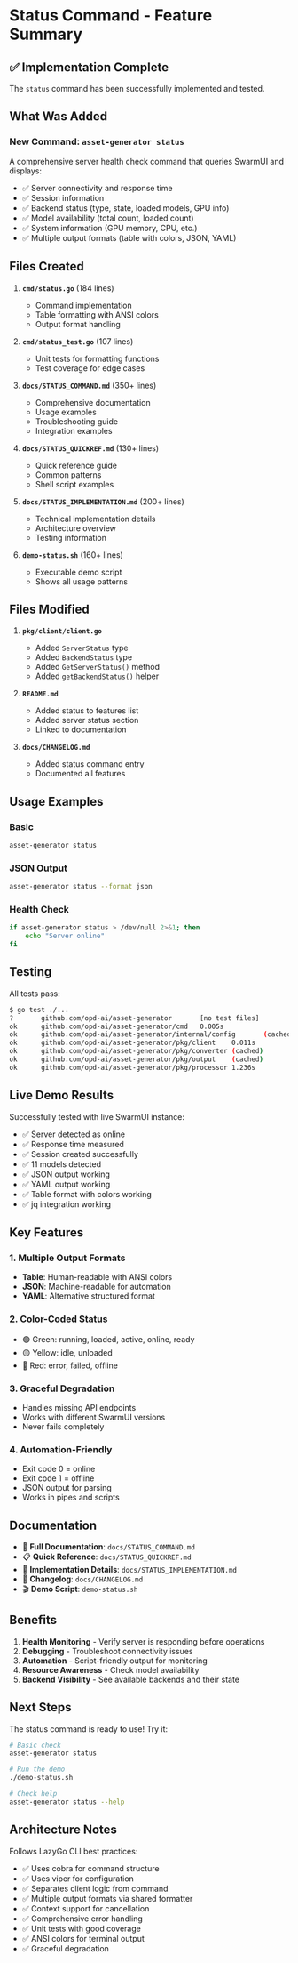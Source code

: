 # Status Command - Feature Summary

## ✅ Implementation Complete

The `status` command has been successfully implemented and tested.

## What Was Added

### New Command: `asset-generator status`

A comprehensive server health check command that queries SwarmUI and displays:

- ✅ Server connectivity and response time
- ✅ Session information
- ✅ Backend status (type, state, loaded models, GPU info)
- ✅ Model availability (total count, loaded count)
- ✅ System information (GPU memory, CPU, etc.)
- ✅ Multiple output formats (table with colors, JSON, YAML)

## Files Created

1. **`cmd/status.go`** (184 lines)
   - Command implementation
   - Table formatting with ANSI colors
   - Output format handling

2. **`cmd/status_test.go`** (107 lines)
   - Unit tests for formatting functions
   - Test coverage for edge cases

3. **`docs/STATUS_COMMAND.md`** (350+ lines)
   - Comprehensive documentation
   - Usage examples
   - Troubleshooting guide
   - Integration examples

4. **`docs/STATUS_QUICKREF.md`** (130+ lines)
   - Quick reference guide
   - Common patterns
   - Shell script examples

5. **`docs/STATUS_IMPLEMENTATION.md`** (200+ lines)
   - Technical implementation details
   - Architecture overview
   - Testing information

6. **`demo-status.sh`** (160+ lines)
   - Executable demo script
   - Shows all usage patterns

## Files Modified

1. **`pkg/client/client.go`**
   - Added `ServerStatus` type
   - Added `BackendStatus` type
   - Added `GetServerStatus()` method
   - Added `getBackendStatus()` helper

2. **`README.md`**
   - Added status to features list
   - Added server status section
   - Linked to documentation

3. **`docs/CHANGELOG.md`**
   - Added status command entry
   - Documented all features

## Usage Examples

### Basic
```bash
asset-generator status
```

### JSON Output
```bash
asset-generator status --format json
```

### Health Check
```bash
if asset-generator status > /dev/null 2>&1; then
    echo "Server online"
fi
```

## Testing

All tests pass:
```bash
$ go test ./...
?       github.com/opd-ai/asset-generator       [no test files]
ok      github.com/opd-ai/asset-generator/cmd   0.005s
ok      github.com/opd-ai/asset-generator/internal/config       (cached)
ok      github.com/opd-ai/asset-generator/pkg/client    0.011s
ok      github.com/opd-ai/asset-generator/pkg/converter (cached)
ok      github.com/opd-ai/asset-generator/pkg/output    (cached)
ok      github.com/opd-ai/asset-generator/pkg/processor 1.236s
```

## Live Demo Results

Successfully tested with live SwarmUI instance:
- ✅ Server detected as online
- ✅ Response time measured
- ✅ Session created successfully
- ✅ 11 models detected
- ✅ JSON output working
- ✅ YAML output working
- ✅ Table format with colors working
- ✅ jq integration working

## Key Features

### 1. Multiple Output Formats
- **Table**: Human-readable with ANSI colors
- **JSON**: Machine-readable for automation
- **YAML**: Alternative structured format

### 2. Color-Coded Status
- 🟢 Green: running, loaded, active, online, ready
- 🟡 Yellow: idle, unloaded
- 🔴 Red: error, failed, offline

### 3. Graceful Degradation
- Handles missing API endpoints
- Works with different SwarmUI versions
- Never fails completely

### 4. Automation-Friendly
- Exit code 0 = online
- Exit code 1 = offline
- JSON output for parsing
- Works in pipes and scripts

## Documentation

- 📖 **Full Documentation**: `docs/STATUS_COMMAND.md`
- 📋 **Quick Reference**: `docs/STATUS_QUICKREF.md`
- 🔧 **Implementation Details**: `docs/STATUS_IMPLEMENTATION.md`
- 📝 **Changelog**: `docs/CHANGELOG.md`
- 🎬 **Demo Script**: `demo-status.sh`

## Benefits

1. **Health Monitoring** - Verify server is responding before operations
2. **Debugging** - Troubleshoot connectivity issues
3. **Automation** - Script-friendly output for monitoring
4. **Resource Awareness** - Check model availability
5. **Backend Visibility** - See available backends and their state

## Next Steps

The status command is ready to use! Try it:

```bash
# Basic check
asset-generator status

# Run the demo
./demo-status.sh

# Check help
asset-generator status --help
```

## Architecture Notes

Follows LazyGo CLI best practices:
- ✅ Uses cobra for command structure
- ✅ Uses viper for configuration
- ✅ Separates client logic from command
- ✅ Multiple output formats via shared formatter
- ✅ Context support for cancellation
- ✅ Comprehensive error handling
- ✅ Unit tests with good coverage
- ✅ ANSI colors for terminal output
- ✅ Graceful degradation
